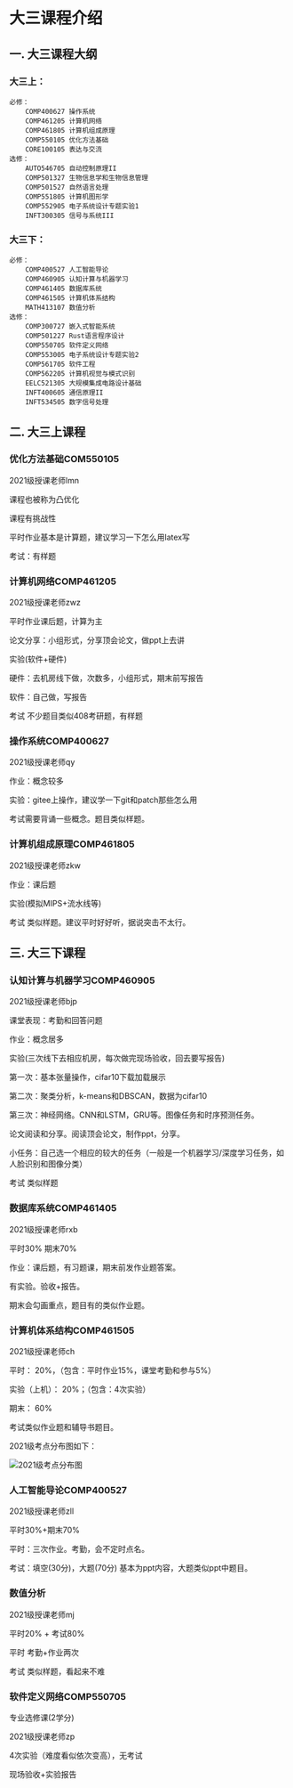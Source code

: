 # 大三课程介绍

## 一. 大三课程大纲
### 大三上：
	必修：
		COMP400627 操作系统
		COMP461205 计算机网络
		COMP461805 计算机组成原理
		COMP550105 优化方法基础
		CORE100105 表达与交流
	选修：
		AUTO546705 自动控制原理II
		COMP501327 生物信息学和生物信息管理
		COMP501527 自然语言处理
		COMP551805 计算机图形学
		COMP552905 电子系统设计专题实验1
		INFT300305 信号与系统III

### 大三下：
	必修：
		COMP400527 人工智能导论
		COMP460905 认知计算与机器学习
		COMP461405 数据库系统
		COMP461505 计算机体系结构
		MATH413107 数值分析
	选修：
		COMP300727 嵌入式智能系统
		COMP501227 Rust语言程序设计
		COMP550705 软件定义网络
		COMP553005 电子系统设计专题实验2
		COMP561705 软件工程
		COMP562205 计算机视觉与模式识别
		EELC521305 大规模集成电路设计基础
		INFT400605 通信原理II
		INFT534505 数字信号处理

## 二. 大三上课程


### 优化方法基础COM550105

2021级授课老师lmn

课程也被称为凸优化

课程有挑战性

平时作业基本是计算题，建议学习一下怎么用latex写

考试：有样题

### 计算机网络COMP461205

2021级授课老师zwz

平时作业课后题，计算为主

论文分享：小组形式，分享顶会论文，做ppt上去讲

实验(软件+硬件)

硬件：去机房线下做，次数多，小组形式，期末前写报告

软件：自己做，写报告

考试 不少题目类似408考研题，有样题

### 操作系统COMP400627

2021级授课老师qy

作业：概念较多

实验：gitee上操作，建议学一下git和patch那些怎么用

考试需要背诵一些概念。题目类似样题。

### 计算机组成原理COMP461805

2021级授课老师zkw

作业：课后题

实验(模拟MIPS+流水线等)

考试 类似样题。建议平时好好听，据说突击不太行。




## 三. 大三下课程

### 认知计算与机器学习COMP460905

2021级授课老师bjp

课堂表现：考勤和回答问题

作业：概念居多

实验(三次线下去相应机房，每次做完现场验收，回去要写报告)

第一次：基本张量操作，cifar10下载加载展示

第二次：聚类分析，k-means和DBSCAN，数据为cifar10

第三次：神经网络。CNN和LSTM，GRU等。图像任务和时序预测任务。


论文阅读和分享。阅读顶会论文，制作ppt，分享。


小任务：自己选一个相应的较大的任务（一般是一个机器学习/深度学习任务，如人脸识别和图像分类）


考试 类似样题



### 数据库系统COMP461405

2021级授课老师rxb

平时30% 期末70%

作业：课后题，有习题课，期末前发作业题答案。

有实验。验收+报告。

期末会勾画重点，题目有的类似作业题。

### 计算机体系结构COMP461505

2021级授课老师ch

平时： 20%，（包含：平时作业15%，课堂考勤和参与5%）
 
实验（上机）：  20%；（包含：4次实验）
 
期末： 60%

考试类似作业题和辅导书题目。

2021级考点分布图如下：

![2021级考点分布图](../杂项文件/imgs/体系结构考试分布图.png)

### 人工智能导论COMP400527


2021级授课老师zll

平时30%+期末70%


平时：三次作业。考勤，会不定时点名。

考试：填空(30分)，大题(70分) 基本为ppt内容，大题类似ppt中题目。


### 数值分析

2021级授课老师mj

平时20% + 考试80%

平时 考勤+作业两次

考试 类似样题，看起来不难


### 软件定义网络COMP550705
专业选修课(2学分)

2021级授课老师zp

4次实验（难度看似依次变高），无考试

现场验收+实验报告
